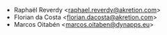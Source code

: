 - Raphaël Reverdy \<<raphael.reverdy@akretion.com>\>
- Florian da Costa \<<florian.dacosta@akretion.com>\>
- Marcos Oitabén \<<marcos.oitaben@dynapps.eu>\>
